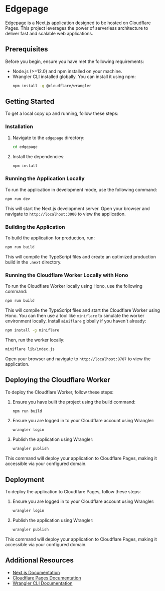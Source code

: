 # Edgepage

Edgepage is a Next.js application designed to be hosted on Cloudflare Pages. This project leverages the power of serverless architecture to deliver fast and scalable web applications.

## Prerequisites

Before you begin, ensure you have met the following requirements:
- Node.js (>=12.0) and npm installed on your machine.
- Wrangler CLI installed globally. You can install it using npm:
  ```bash
  npm install -g @cloudflare/wrangler
  ```

## Getting Started

To get a local copy up and running, follow these steps:

### Installation

1. Navigate to the `edgepage` directory:
   ```bash
   cd edgepage
   ```

2. Install the dependencies:
   ```bash
   npm install
   ```

### Running the Application Locally

To run the application in development mode, use the following command:

```bash
npm run dev
```

This will start the Next.js development server. Open your browser and navigate to `http://localhost:3000` to view the application.

### Building the Application

To build the application for production, run:

```bash
npm run build
```

This will compile the TypeScript files and create an optimized production build in the `.next` directory.

### Running the Cloudflare Worker Locally with Hono

To run the Cloudflare Worker locally using Hono, use the following command:

```bash
npm run build
```

This will compile the TypeScript files and start the Cloudflare Worker using Hono. You can then use a tool like `miniflare` to simulate the worker environment locally. Install `miniflare` globally if you haven't already:

```bash
npm install -g miniflare
```

Then, run the worker locally:

```bash
miniflare lib/index.js
```

Open your browser and navigate to `http://localhost:8787` to view the application.

## Deploying the Cloudflare Worker

To deploy the Cloudflare Worker, follow these steps:

1. Ensure you have built the project using the build command:
   ```bash
   npm run build
   ```

2. Ensure you are logged in to your Cloudflare account using Wrangler:
   ```bash
   wrangler login
   ```

3. Publish the application using Wrangler:
   ```bash
   wrangler publish
   ```

This command will deploy your application to Cloudflare Pages, making it accessible via your configured domain.

## Deployment

To deploy the application to Cloudflare Pages, follow these steps:

1. Ensure you are logged in to your Cloudflare account using Wrangler:
   ```bash
   wrangler login
   ```

2. Publish the application using Wrangler:
   ```bash
   wrangler publish
   ```

This command will deploy your application to Cloudflare Pages, making it accessible via your configured domain.

## Additional Resources

- [Next.js Documentation](https://nextjs.org/docs)
- [Cloudflare Pages Documentation](https://developers.cloudflare.com/pages)
- [Wrangler CLI Documentation](https://developers.cloudflare.com/workers/cli-wrangler)

